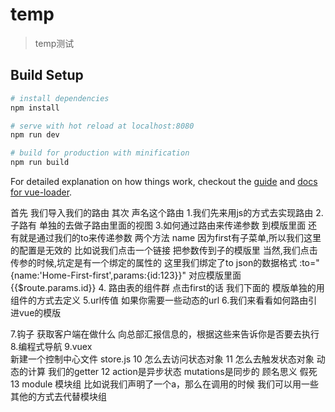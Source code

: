 # temp

> temp测试

## Build Setup

``` bash
# install dependencies
npm install

# serve with hot reload at localhost:8080
npm run dev

# build for production with minification
npm run build
```

For detailed explanation on how things work, checkout the [guide](http://vuejs-templates.github.io/webpack/) and [docs for vue-loader](http://vuejs.github.io/vue-loader).


首先 我们导入我们的路由  其次 声名这个路由
1.我们先来用js的方式去实现路由
2.子路有   单独的去做子路由里面的视图
3.如何通过路由来传递参数   到模版里面    还有就是通过我们的to来传递参数
  两个方法  name  因为first有子菜单,所以我们这里的配置是无效的
  比如说我们点击一个链接  把参数传到子的模版里
  当然,我们点击传参的时候,坑定是有一个绑定的属性的  这里我们绑定了to json的数据格式
   :to="{name:'Home-First-first',params:{id:123}}"
对应模版里面{{$route.params.id}}
4. 路由表的组件群
  点击first的话 我们下面的   模版单独的用组件的方式去定义
5.url传值     如果你需要一些动态的url
6.我们来看看如何路由引进vue的模版

7.钩子   获取客户端在做什么 向总部汇报信息的，根据这些来告诉你是否要去执行
8.编程式导航
9.vuex  
  新建一个控制中心文件  store.js
10 怎么去访问状态对象
11 怎么去触发状态对象
  动态的计算   我们的getter
12 action是异步状态    mutations是同步的  顾名思义  假死
13 module 模块组
 比如说我们声明了一个a，那么在调用的时候
 我们可以用一些其他的方式去代替模块组
